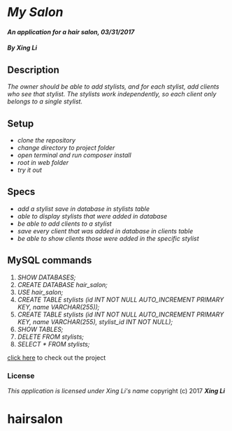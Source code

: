 # _**My Salon**_

#### _An application for a hair salon, 03/31/2017_

#### _By Xing Li_

## Description

_The owner should be able to add stylists, and for each stylist, add clients who see that stylist. The stylists work independently, so each client only belongs to a single stylist._

## Setup

* _clone the repository_
* _change directory to project folder_
* _open terminal and run composer install_
* _root in web folder_
* _try it out_

## Specs

* _add a stylist save in database in stylists table_
* _able to display stylists that were added in database_
* _be able to add clients to a stylist_
* _save every client that was added in database  in clients table_
* _be able to show clients those were added in the specific stylist_

## MySQL commands

1. _SHOW DATABASES;_
2. _CREATE DATABASE hair_salon;_
3. _USE hair_salon;_
4. _CREATE TABLE stylists (id INT NOT NULL AUTO_INCREMENT PRIMARY KEY, name VARCHAR(255));_
5. _CREATE TABLE stylists (id INT NOT NULL AUTO_INCREMENT PRIMARY KEY, name VARCHAR(255), stylist_id INT NOT NULL);_
6. _SHOW TABLES;_
7. _DELETE FROM stylists;_
8. _SELECT * FROM stylists;_


[click here](https://github.com/msuli1120/hairsalon.git) to check out the project

### License
*This application is licensed under Xing Li's name*
copyright (c) 2017 **_Xing Li_**
# hairsalon
